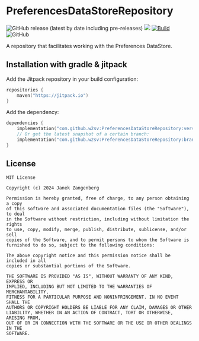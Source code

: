 # PreferencesDataStoreRepository

![GitHub release (latest by date including pre-releases)](https://img.shields.io/github/v/release/w2sv/PreferencesDataStoreRepository?include_prereleases)
[![](https://jitpack.io/v/w2sv/PreferencesDataStoreRepository.svg)](https://jitpack.io/#w2sv/PreferencesDataStoreRepository)
[![Build](https://github.com/w2sv/PreferencesDataStoreRepository/actions/workflows/workflow.yaml/badge.svg)](https://github.com/w2sv/PreferencesDataStoreRepository/actions/workflows/workflow.yaml)
![GitHub](https://img.shields.io/github/license/w2sv/PreferencesDataStoreRepository)

A repository that facilitates working with the Preferences DataStore.

## Installation with gradle & jitpack

Add the Jitpack repository in your build configuration:

```kotlin
repositories {
    maven("https://jitpack.io")
}
```

Add the dependency:

```kotlin
dependencies {
    implementation("com.github.w2sv:PreferencesDataStoreRepository:version")
    // Or get the latest snapshot of a certain branch:
    implementation("com.github.w2sv:PreferencesDataStoreRepository:branchname-snapshot")
}
```

## License

```
MIT License

Copyright (c) 2024 Janek Zangenberg

Permission is hereby granted, free of charge, to any person obtaining a copy
of this software and associated documentation files (the "Software"), to deal
in the Software without restriction, including without limitation the rights
to use, copy, modify, merge, publish, distribute, sublicense, and/or sell
copies of the Software, and to permit persons to whom the Software is
furnished to do so, subject to the following conditions:

The above copyright notice and this permission notice shall be included in all
copies or substantial portions of the Software.

THE SOFTWARE IS PROVIDED "AS IS", WITHOUT WARRANTY OF ANY KIND, EXPRESS OR
IMPLIED, INCLUDING BUT NOT LIMITED TO THE WARRANTIES OF MERCHANTABILITY,
FITNESS FOR A PARTICULAR PURPOSE AND NONINFRINGEMENT. IN NO EVENT SHALL THE
AUTHORS OR COPYRIGHT HOLDERS BE LIABLE FOR ANY CLAIM, DAMAGES OR OTHER
LIABILITY, WHETHER IN AN ACTION OF CONTRACT, TORT OR OTHERWISE, ARISING FROM,
OUT OF OR IN CONNECTION WITH THE SOFTWARE OR THE USE OR OTHER DEALINGS IN THE
SOFTWARE.
```
